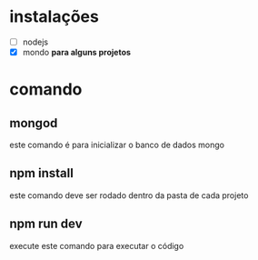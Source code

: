 # instalações
- [ ] nodejs
- [x] mondo
  __para alguns projetos__
 
# comando
## mongod
  este comando é para inicializar o banco de dados mongo
## npm install
  este comando deve ser rodado dentro da pasta de cada projeto 
## npm run dev
  execute este comando para executar o código

